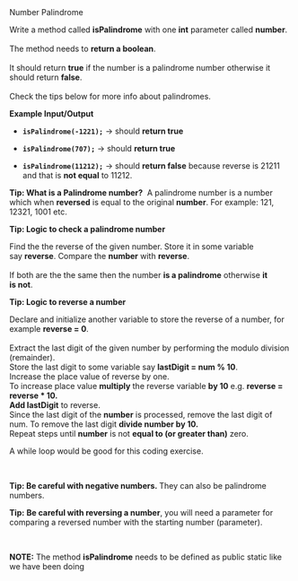 <div class="instructions--content--1JI0g"><div class="instructions--title--3vSDk" data-purpose="exercise-title">Number Palindrome</div><div class="instructions--description--2Qd_w"><p>Write a method called&nbsp;<strong>isPalindrome</strong>&nbsp;with one&nbsp;<strong>int</strong>&nbsp;parameter called&nbsp;<strong>number</strong>.<br><br>The method needs to&nbsp;<strong>return a&nbsp;boolean</strong>.<br><br>It should return&nbsp;<strong>true</strong>&nbsp;if the&nbsp;number is a&nbsp;palindrome number otherwise it should return&nbsp;<strong>false</strong>.&nbsp;<br><br>Check the tips below for more info about palindromes.</p><p><strong>Example Input/Output</strong></p><ul><li><p><code><strong>isPalindrome(-1221);</strong></code>&nbsp;→ should&nbsp;<strong>return true</strong></p></li></ul><ul><li><p><code><strong>isPalindrome(707);</strong></code>&nbsp;→ should&nbsp;<strong>return true</strong></p></li></ul><ul><li><p><code><strong>isPalindrome(11212);</strong></code>&nbsp;→ should&nbsp;<strong>return false</strong>&nbsp;because reverse is 21211 and that is&nbsp;<strong>not equal</strong>&nbsp;to 11212.</p></li></ul><p><strong>Tip: What is a&nbsp;Palindrome number?</strong>&nbsp; A palindrome number is a&nbsp;number which when&nbsp;<strong>reversed</strong>&nbsp;is equal to the original&nbsp;<strong>number</strong>. For example: 121, 12321, 1001 etc.</p><p><strong>Tip: Logic to check a&nbsp;palindrome number</strong></p><p>Find the&nbsp;the&nbsp;reverse of the given number. Store it in some variable say&nbsp;<strong>reverse</strong>. Compare the&nbsp;<strong>number</strong>&nbsp;with&nbsp;<strong>reverse</strong>.&nbsp;<br><br>If both are the&nbsp;the&nbsp;same then the number&nbsp;<strong>is a&nbsp;palindrome</strong>&nbsp;otherwise&nbsp;<strong>it is&nbsp;not</strong>.</p><p><strong>Tip: Logic to reverse a&nbsp;number</strong></p><p>Declare and initialize another variable to store the&nbsp;reverse of a&nbsp;number, for example&nbsp;<strong>reverse = 0</strong>.&nbsp;<br><br>Extract the&nbsp;last digit of the given number by performing the modulo division (remainder).&nbsp;<br>Store the last digit to some variable say&nbsp;<strong>lastDigit = num % 10</strong>.&nbsp;<br>Increase the place value of reverse by one.<br>To increase place value&nbsp;<strong>multiply</strong>&nbsp;the reverse variable&nbsp;<strong>by 10</strong>&nbsp;e.g.&nbsp;<strong>reverse = reverse * 10.<br>Add&nbsp;lastDigit</strong>&nbsp;to reverse.&nbsp;<br>Since the last digit of the&nbsp;<strong>number</strong>&nbsp;is processed, remove the last digit of num. To remove the last digit&nbsp;<strong>divide&nbsp;number by 10.</strong>&nbsp;<br>Repeat steps until&nbsp;<strong>number</strong>&nbsp;is not&nbsp;<strong>equal to (or greater than)</strong>&nbsp;zero.&nbsp;</p><p>A while loop would be good for this coding exercise.</p><p><br></p><p><strong>Tip:&nbsp;Be careful with negative&nbsp;numbers.&nbsp;</strong>They can also be palindrome numbers.</p><p><strong>Tip:</strong>&nbsp;<strong>Be careful with reversing a&nbsp;number</strong>, you will need a&nbsp;parameter for comparing a&nbsp;reversed number with the&nbsp;starting number (parameter).</p><p><br></p><p><strong>NOTE:</strong>&nbsp;The method&nbsp;<strong>isPalindrome</strong>&nbsp;needs to be defined as&nbsp;public static&nbsp;like we have been doing</p></div></div><div class="instructions--drag-handle--ocDGT"></div>